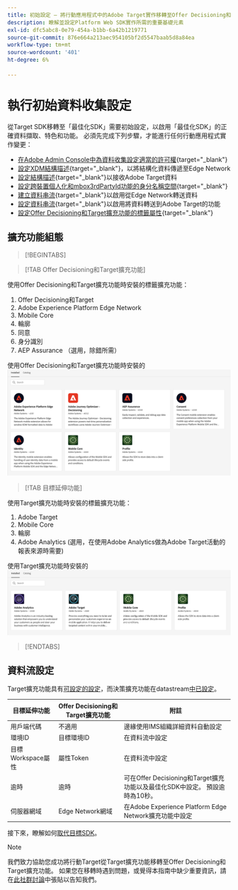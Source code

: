 ```yaml
---
title: 初始設定 — 將行動應用程式中的Adobe Target實作移轉至Offer Decisioning和Target擴充功能
description: 瞭解並設定Platform Web SDK實作所需的重要基礎元素
exl-id: dfc5abc8-0e79-454a-b1bb-6a42b1219771
source-git-commit: 876e664a213aec954105bf2d5547baab5d8a84ea
workflow-type: tm+mt
source-wordcount: '401'
ht-degree: 6%

---
```


# 執行初始資料收集設定

從Target SDK移轉至「最佳化SDK」需要初始設定，以啟用「最佳化SDK」的正確資料擷取、特色和功能。 必須先完成下列步驟，才能進行任何行動應用程式實作變更：

- [在Adobe Admin Console中為資料收集設定適當的許可權](https://experienceleague.adobe.com/zh-hant/docs/platform-learn/implement-web-sdk/overview#permissions){target="_blank"}
- [設定XDM結構描述](https://experienceleague.adobe.com/zh-hant/docs/platform-learn/implement-mobile-sdk/initial-configuration/create-schema){target="_blank"}，以將結構化資料傳遞至Edge Network
- [設定結構描述](https://experienceleague.adobe.com/zh-hant/docs/platform-learn/implement-mobile-sdk/experience-cloud/target#update-your-schema){target="_blank"}以接收Adobe Target資料
- [設定跨裝置個人化和mbox3rdPartyId功能的身分名稱空間](https://experienceleague.adobe.com/zh-hant/docs/platform-learn/implement-mobile-sdk/app-implementation/identity#set-up-a-custom-identity-namespace){target="_blank"}
- [建立資料串流](https://experienceleague.adobe.com/zh-hant/docs/platform-learn/implement-mobile-sdk/initial-configuration/create-datastream){target="_blank"}以啟用從Edge Network轉送資料
- [設定資料串流](https://experienceleague.adobe.com/zh-hant/docs/platform-learn/implement-mobile-sdk/experience-cloud/target#update-datastream-configuration){target="_blank"}以啟用將資料轉送到Adobe Target的功能
- [設定Offer Decisioning和Target擴充功能的標籤屬性](https://experienceleague.adobe.com/zh-hant/docs/platform-learn/implement-mobile-sdk/experience-cloud/target#install-adobe-journey-optimizer---decisioning-tags-extension){target="_blank"}

## 擴充功能組態

>[!BEGINTABS]

>[!TAB Offer Decisioning和Target擴充功能]

使用Offer Decisioning和Target擴充功能時安裝的標籤擴充功能：

1. Offer Decisioning和Target
1. Adobe Experience Platform Edge Network
1. Mobile Core
1. 輪廓
1. 同意
1. 身分識別
1. AEP Assurance （選用，除錯所需）

使用Offer Decisioning和Target擴充功能時安裝的![標籤擴充功能](assets/tag-extensions-decisioning.png)

>[!TAB 目標延伸功能]

使用Target擴充功能時安裝的標籤擴充功能：

1. Adobe Target
1. Mobile Core
1. 輪廓
1. Adobe Analytics (選用，在使用Adobe Analytics做為Adobe Target活動的報表來源時需要)

使用Target擴充功能時安裝的![標籤擴充功能](assets/tag-extensions-target.png)

>[!ENDTABS]

## 資料流設定

Target擴充功能具有[可設定的設定](https://developer.adobe.com/client-sdks/solution/adobe-target/#configure-the-target-extension-in-the-data-collection-ui)，而決策擴充功能在datastream[中已設定](https://developer.adobe.com/client-sdks/edge/adobe-journey-optimizer-decisioning/#adobe-experience-platform-data-collection-setup)。

| 目標延伸功能 | Offer Decisioning和Target擴充功能 | 附註 |
| --- | --- | --- | 
| 用戶端代碼 | 不適用 | 邊緣使用IMS組織詳細資料自動設定 |
| 環境ID | 目標環境ID | 在資料流中設定 |
| 目標Workspace屬性 | 屬性Token | 在資料流中設定 |
| 逾時 | 逾時 | 可在Offer Decisioning和Target擴充功能以及最佳化SDK中設定。 預設逾時為10秒。 |
| 伺服器網域 | Edge Network網域 | 在Adobe Experience Platform Edge Network擴充功能中設定 |

接下來，瞭解如何[取代目標SDK](replace-sdk.md)。

>[!NOTE]
>
>我們致力協助您成功將行動Target從Target擴充功能移轉至Offer Decisioning和Target擴充功能。 如果您在移轉時遇到問題，或覺得本指南中缺少重要資訊，請在[此社群討論](https://experienceleaguecommunities.adobe.com/t5/adobe-experience-platform-data/tutorial-discussion-migrate-adobe-target-to-mobile-sdk-on-edge/m-p/747484#M625)中張貼以告知我們。
